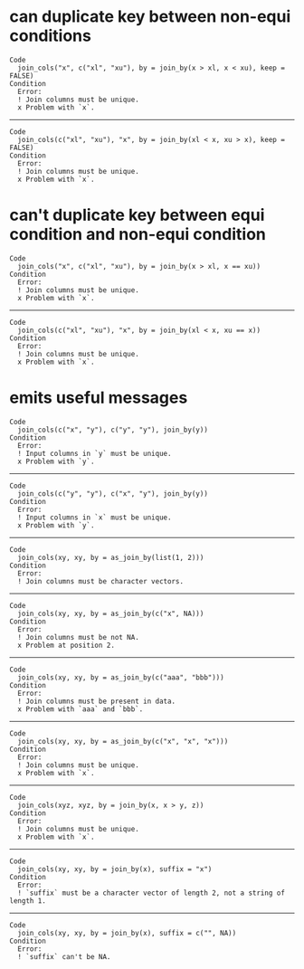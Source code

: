 # can duplicate key between non-equi conditions

    Code
      join_cols("x", c("xl", "xu"), by = join_by(x > xl, x < xu), keep = FALSE)
    Condition
      Error:
      ! Join columns must be unique.
      x Problem with `x`.

---

    Code
      join_cols(c("xl", "xu"), "x", by = join_by(xl < x, xu > x), keep = FALSE)
    Condition
      Error:
      ! Join columns must be unique.
      x Problem with `x`.

# can't duplicate key between equi condition and non-equi condition

    Code
      join_cols("x", c("xl", "xu"), by = join_by(x > xl, x == xu))
    Condition
      Error:
      ! Join columns must be unique.
      x Problem with `x`.

---

    Code
      join_cols(c("xl", "xu"), "x", by = join_by(xl < x, xu == x))
    Condition
      Error:
      ! Join columns must be unique.
      x Problem with `x`.

# emits useful messages

    Code
      join_cols(c("x", "y"), c("y", "y"), join_by(y))
    Condition
      Error:
      ! Input columns in `y` must be unique.
      x Problem with `y`.

---

    Code
      join_cols(c("y", "y"), c("x", "y"), join_by(y))
    Condition
      Error:
      ! Input columns in `x` must be unique.
      x Problem with `y`.

---

    Code
      join_cols(xy, xy, by = as_join_by(list(1, 2)))
    Condition
      Error:
      ! Join columns must be character vectors.

---

    Code
      join_cols(xy, xy, by = as_join_by(c("x", NA)))
    Condition
      Error:
      ! Join columns must be not NA.
      x Problem at position 2.

---

    Code
      join_cols(xy, xy, by = as_join_by(c("aaa", "bbb")))
    Condition
      Error:
      ! Join columns must be present in data.
      x Problem with `aaa` and `bbb`.

---

    Code
      join_cols(xy, xy, by = as_join_by(c("x", "x", "x")))
    Condition
      Error:
      ! Join columns must be unique.
      x Problem with `x`.

---

    Code
      join_cols(xyz, xyz, by = join_by(x, x > y, z))
    Condition
      Error:
      ! Join columns must be unique.
      x Problem with `x`.

---

    Code
      join_cols(xy, xy, by = join_by(x), suffix = "x")
    Condition
      Error:
      ! `suffix` must be a character vector of length 2, not a string of length 1.

---

    Code
      join_cols(xy, xy, by = join_by(x), suffix = c("", NA))
    Condition
      Error:
      ! `suffix` can't be NA.

